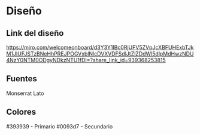 # Diseño

## Link del diseño

https://miro.com/welcomeonboard/d3Y3Y1lBc0RjUFV5ZVpJcXBFUHExbTJkM1JIUFJSTzBNeHhPREJPOGVxblNlcDVXVDFSdlJtZlZDdWl5dlpMdHwzNDU4NzY0NTM0ODgyNDkzNTU1fDI=?share_link_id=939368253815

## Fuentes

Monserrat
Lato

## Colores

#393939 - Primario
#0093d7 - Secundario